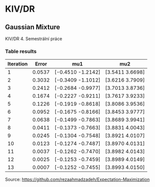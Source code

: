 # KIV/DR

## Gaussian Mixture

KIV/DR 4. Semestrální práce

### Table results

| Iteration | Error  | mu1               | mu2             |
| --------- | ------ | ----------------- | --------------- |
| 1         | 0.0537 | [-0.4510 -1.2142] | [3.5411 3.6698] |
| 2         | 0.3032 | [-0.3409 -1.1012] | [3.6216 3.7909] |
| 3         | 0.2412 | [-0.2684 -0.9977] | [3.7013 3.8736] |
| 4         | 0.1674 | [-0.2227 -0.9211] | [3.7617 3.9233] |
| 5         | 0.1226 | [-0.1919 -0.8618] | [3.8086 3.9536] |
| 6         | 0.0952 | [-0.1675 -0.8166] | [3.8453 3.9777] |
| 7         | 0.0638 | [-0.1499 -0.7863] | [3.8689 3.9941] |
| 8         | 0.0411 | [-0.1373 -0.7663] | [3.8831 4.0043] |
| 9         | 0.0245 | [-0.1304 -0.7548] | [3.8921 4.0107] |
| 10        | 0.0123 | [-0.1274 -0.7487] | [3.8970 4.0131] |
| 11        | 0.0037 | [-0.1262 -0.7470] | [3.8982 4.0143] |
| 12        | 0.0025 | [-0.1253 -0.7459] | [3.8989 4.0149] |
| 13        | 0.0007 | [-0.1252 -0.7455] | [3.8993 4.0150] |

Source: https://github.com/rezaahmadzadeh/Expectation-Maximization
